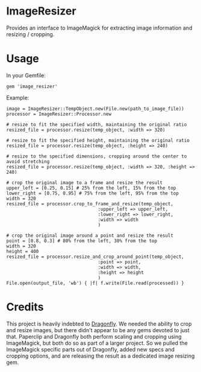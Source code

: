 ImageResizer
============

Provides an interface to ImageMagick for extracting image information and resizing / cropping.


Usage
=====

In your Gemfile:

    gem 'image_resizer'

Example:

    image = ImageResizer::TempObject.new(File.new(path_to_image_file))
    processor = ImageResizer::Processor.new

    # resize to fit the specified width, maintaining the original ratio
    resized_file = processor.resize(temp_object, :width => 320)

    # resize to fit the specified height, maintaining the original ratio
    resized_file = processor.resize(temp_object, :height => 240)

    # resize to the specified dimensions, cropping around the center to avoid stretching
    resized_file = processor.resize(temp_object, :width => 320, :height => 240)

    # crop the original image to a frame and resize the result
    upper_left = [0.25, 0.15] # 25% from the left, 15% from the top 
    lower_right = [0.75, 0.95] # 75% from the left, 95% from the top
    width = 320
    resized_file = processor.crop_to_frame_and_resize(temp_object,
                                      :upper_left => upper_left,
                                      :lower_right => lower_right,
                                      :width => width
                                      )

    # crop the original image around a point and resize the result
    point = [0.8, 0.3] # 80% from the left, 30% from the top
    width = 320
    height = 400
    resized_file = processor.resize_and_crop_around_point(temp_object,
                                      :point => point,
                                      :width => width,
                                      :height => height
                                      )
    File.open(output_file, 'wb') { |f| f.write(File.read(processed)) }


Credits
=======

This project is heavily indebted to [Dragonfly](https://github.com/markevans/dragonfly). We needed the ability to crop and resize images, but there didn't appear to be any gems devoted to just that. Paperclip and Dragonfly both perform scaling and cropping using ImageMagick, but both do so as part of a larger project. So we pulled the ImageMagick specific parts out of Dragonfly, added new specs and cropping options, and are releasing the result as a dedicated image resizing gem.



